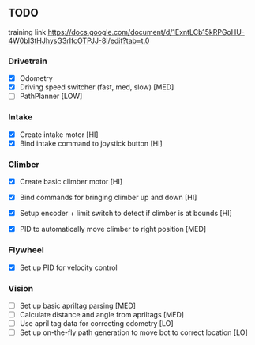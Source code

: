 ## TODO
training link https://docs.google.com/document/d/1ExntLCb15kRPGoHU-4W0bI3tHJhysG3rIfcOTPJJ-8I/edit?tab=t.0
### Drivetrain
 - [x] Odometry
 - [x] Driving speed switcher (fast, med, slow) [MED]
 - [ ] PathPlanner [LOW]

### Intake
 - [x] Create intake motor [HI]
 - [x] Bind intake command to joystick button [HI]

### Climber
 - [x] Create basic climber motor [HI]
 - [x] Bind commands for bringing climber up and down [HI]
 - [x] Setup encoder + limit switch to detect if climber is at bounds [HI]
 - [x] PID to automatically move climber to right position [MED]


### Flywheel
 - [x] Set up PID for velocity control  


### Vision
 - [ ] Set up basic apriltag parsing [MED]
 - [ ] Calculate distance and angle from apriltags [MED]
 - [ ] Use april tag data for correcting odometry [LO]
 - [ ] Set up on-the-fly path generation to move bot to correct location [LO]
